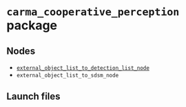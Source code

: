 # `carma_cooperative_perception` package

## Nodes

- [`external_object_list_to_detection_list_node`](external_object_list_to_detection_list_node.md)
- `external_object_list_to_sdsm_node`

## Launch files
